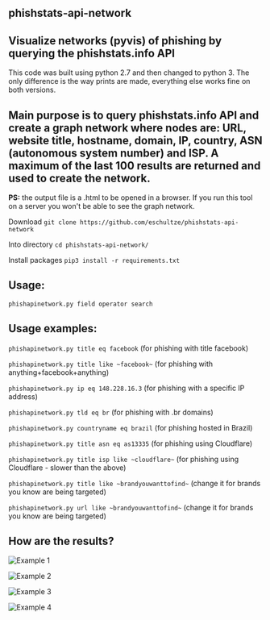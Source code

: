 ## phishstats-api-network

## Visualize networks (pyvis) of phishing by querying the phishstats.info API

This code was built using python 2.7 and then changed to python 3. The only difference is the way prints are made, everything else works fine on both versions.

## Main purpose is to query phishstats.info API and create a graph network where nodes are: URL, website title, hostname, domain, IP, country, ASN (autonomous system number) and ISP. A maximum of the last 100 results are returned and used to create the network.

**PS:** the output file is a .html to be opened in a browser. If you run this tool on a server you won't be able to see the graph network.

Download `git clone https://github.com/eschultze/phishstats-api-network`

Into directory `cd phishstats-api-network/`

Install packages `pip3 install -r requirements.txt`

## Usage:
`phishapinetwork.py field operator search`

## Usage examples:
`phishapinetwork.py title eq facebook` (for phishing with title facebook)

`phishapinetwork.py title like ~facebook~` (for phishing with anything+facebook+anything)

`phishapinetwork.py ip eq 148.228.16.3` (for phishing with a specific IP address)

`phishapinetwork.py tld eq br` (for phishing with .br domains)

`phishapinetwork.py countryname eq brazil` (for phishing hosted in Brazil)

`phishapinetwork.py title asn eq as13335` (for phishing using Cloudflare)

`phishapinetwork.py title isp like ~cloudflare~` (for phishing using Cloudflare - slower than the above)

`phishapinetwork.py title like ~brandyouwanttofind~` (change it for brands you know are being targeted)

`phishapinetwork.py url like ~brandyouwanttofind~` (change it for brands you know are being targeted)

## How are the results?

![Example 1](https://phishstats.info/api-network/graph_example_1.png)

![Example 2](https://phishstats.info/api-network/graph_example_2.png)

![Example 3](https://phishstats.info/api-network/graph_example_3.png)

![Example 4](https://phishstats.info/api-network/graph_example_4.png)
